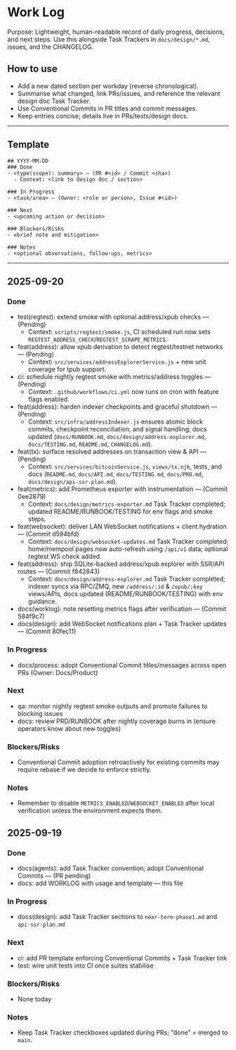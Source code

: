 # Work Log

Purpose: Lightweight, human-readable record of daily progress, decisions, and next steps. Use this alongside Task Trackers in `docs/design/*.md`, issues, and the CHANGELOG.

## How to use
- Add a new dated section per workday (reverse chronological).
- Summarise what changed, link PRs/issues, and reference the relevant design doc Task Tracker.
- Use Conventional Commits in PR titles and commit messages.
- Keep entries concise; details live in PRs/tests/design docs.

---

## Template
```
## YYYY-MM-DD
### Done
- <type(scope): summary> — (PR #<id> / Commit <sha>)
  - Context: <link to design doc / section>

### In Progress
- <task/area> — (Owner: <role or person>, Issue #<id>)

### Next
- <upcoming action or decision>

### Blockers/Risks
- <brief note and mitigation>

### Notes
- <optional observations, follow-ups, metrics>
```

---

## 2025-09-20
### Done
- test(regtest): extend smoke with optional address/xpub checks — (Pending)
  - Context: `scripts/regtest/smoke.js`, CI scheduled run now sets `REGTEST_ADDRESS_CHECK`/`REGTEST_SCRAPE_METRICS`.
- feat(address): allow xpub derivation to detect regtest/testnet networks — (Pending)
  - Context: `src/services/addressExplorerService.js` + new unit coverage for tpub support.
- ci: schedule nightly regtest smoke with metrics/address toggles — (Pending)
  - Context: `.github/workflows/ci.yml` now runs on cron with feature flags enabled.
- feat(address): harden indexer checkpoints and graceful shutdown — (Pending)
  - Context: `src/infra/addressIndexer.js` ensures atomic block commits, checkpoint reconciliation, and signal handling; docs updated (`docs/RUNBOOK.md`, `docs/design/address-explorer.md`, `docs/TESTING.md`, `README.md`, `CHANGELOG.md`).
- feat(tx): surface resolved addresses on transaction view & API — (Pending)
  - Context: `src/services/bitcoinService.js`, `views/tx.njk`, tests, and docs (`README.md`, `docs/API.md`, `docs/TESTING.md`, `docs/PRD.md`, `docs/design/api-ssr-plan.md`).
- feat(metrics): add Prometheus exporter with instrumentation — (Commit 0ee2879)
  - Context: `docs/design/metrics-exporter.md` Task Tracker completed; updated README/RUNBOOK/TESTING for env flags and smoke steps.
- feat(websocket): deliver LAN WebSocket notifications + client hydration — (Commit d594bfd)
  - Context: `docs/design/websocket-updates.md` Task Tracker completed; home/mempool pages now auto-refresh using `/api/v1` data; optional regtest WS check added.
- feat(address): ship SQLite-backed address/xpub explorer with SSR/API routes — (Commit f842843)
  - Context: `docs/design/address-explorer.md` Task Tracker completed; indexer syncs via RPC/ZMQ, new `/address/:id` & `/xpub/:key` views/APIs, docs updated (README/RUNBOOK/TESTING) with env guidance.
- docs(worklog): note resetting metrics flags after verification — (Commit 584f9c7)
- docs(design): add WebSocket notifications plan + Task Tracker updates — (Commit 80fec11)

### In Progress
- docs/process: adopt Conventional Commit titles/messages across open PRs (Owner: Docs/Product)

### Next
- qa: monitor nightly regtest smoke outputs and promote failures to blocking issues
- docs: review PRD/RUNBOOK after nightly coverage burns in (ensure operators know about new toggles)

### Blockers/Risks
- Conventional Commit adoption retroactively for existing commits may require rebase if we decide to enforce strictly.

### Notes
- Remember to disable `METRICS_ENABLED`/`WEBSOCKET_ENABLED` after local verification unless the environment expects them.

## 2025-09-19
### Done
- docs(agents): add Task Tracker convention; adopt Conventional Commits — (PR pending)
- docs: add WORKLOG with usage and template — this file

### In Progress
- docs(design): add Task Tracker sections to `near-term-phase1.md` and `api-ssr-plan.md`

### Next
- ci: add PR template enforcing Conventional Commits + Task Tracker link
- test: wire unit tests into CI once suites stabilise

### Blockers/Risks
- None today

### Notes
- Keep Task Tracker checkboxes updated during PRs; “done” = merged to `main`.
